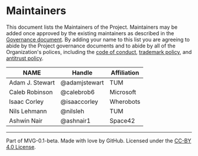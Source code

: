 # Maintainers

This document lists the Maintainers of the Project. Maintainers may be added once approved by the existing maintainers as described in the [Governance document](./GOVERNANCE.md). By adding your name to this list you are agreeing to abide by the Project governance documents and to abide by all of the Organization's polices, including the [code of conduct](https://github.com/torchgeo/governance/blob/main/CODE-OF-CONDUCT.md), [trademark policy](https://github.com/torchgeo/governance/blob/main/TRADEMARKS.md), and [antitrust policy](https://github.com/torchgeo/governance/blob/main/ANTITRUST.md).

| **NAME**        | **Handle**    | **Affiliation** |
| --------------- | ------------- | --------------- |
| Adam J. Stewart | @adamjstewart | TUM             |
| Caleb Robinson  | @calebrob6    | Microsoft       |
| Isaac Corley    | @isaaccorley  | Wherobots       |
| Nils Lehmann    | @nilsleh      | TUM             |
| Ashwin Nair     | @ashnair1     | Space42         |

---

Part of MVG-0.1-beta.
Made with love by GitHub. Licensed under the [CC-BY 4.0 License](https://creativecommons.org/licenses/by/4.0/).
